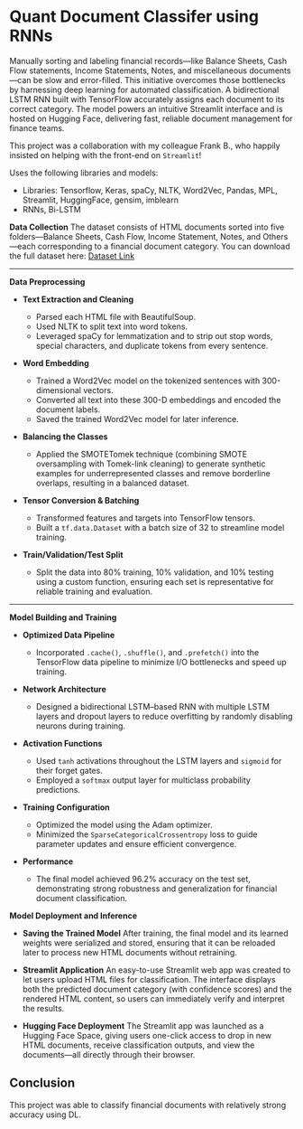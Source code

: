 # Quant Document Classifer using RNNs

Manually sorting and labeling financial records—like Balance Sheets, Cash Flow statements, Income Statements, Notes, and miscellaneous documents—can be slow and error-filled. This initiative overcomes those bottlenecks by harnessing deep learning for automated classification. A bidirectional LSTM RNN built with TensorFlow accurately assigns each document to its correct category. The model powers an intuitive Streamlit interface and is hosted on Hugging Face, delivering fast, reliable document management for finance teams.

This project was a collaboration with my colleague Frank B., who happily insisted on helping with the front-end on `Streamlit`!

Uses the following libraries and models:
- Libraries: Tensorflow, Keras, spaCy, NLTK, Word2Vec, Pandas, MPL, Streamlit, HuggingFace, gensim, imblearn
- RNNs, Bi-LSTM

**Data Collection**
The dataset consists of HTML documents sorted into five folders—Balance Sheets, Cash Flow, Income Statement, Notes, and Others—each corresponding to a financial document category. You can download the full dataset here:
 [Dataset Link](https://drive.google.com/file/d/1yj_ucy-VuX7fjKAQsR23ViTc-odb-eD-/view)

---

**Data Preprocessing**

* **Text Extraction and Cleaning**

  * Parsed each HTML file with BeautifulSoup.
  * Used NLTK to split text into word tokens.
  * Leveraged spaCy for lemmatization and to strip out stop words, special characters, and duplicate tokens from every sentence.

* **Word Embedding**

  * Trained a Word2Vec model on the tokenized sentences with 300-dimensional vectors.
  * Converted all text into these 300-D embeddings and encoded the document labels.
  * Saved the trained Word2Vec model for later inference.

* **Balancing the Classes**

  * Applied the SMOTETomek technique (combining SMOTE oversampling with Tomek-link cleaning) to generate synthetic examples for underrepresented classes and remove borderline overlaps, resulting in a balanced dataset.

* **Tensor Conversion & Batching**

  * Transformed features and targets into TensorFlow tensors.
  * Built a `tf.data.Dataset` with a batch size of 32 to streamline model training.

* **Train/Validation/Test Split**

  * Split the data into 80% training, 10% validation, and 10% testing using a custom function, ensuring each set is representative for reliable training and evaluation.

---

**Model Building and Training**

* **Optimized Data Pipeline**

  * Incorporated `.cache()`, `.shuffle()`, and `.prefetch()` into the TensorFlow data pipeline to minimize I/O bottlenecks and speed up training.

* **Network Architecture**

  * Designed a bidirectional LSTM–based RNN with multiple LSTM layers and dropout layers to reduce overfitting by randomly disabling neurons during training.

* **Activation Functions**

  * Used `tanh` activations throughout the LSTM layers and `sigmoid` for their forget gates.
  * Employed a `softmax` output layer for multiclass probability predictions.

* **Training Configuration**

  * Optimized the model using the Adam optimizer.
  * Minimized the `SparseCategoricalCrossentropy` loss to guide parameter updates and ensure efficient convergence.

* **Performance**

  * The final model achieved 96.2% accuracy on the test set, demonstrating strong robustness and generalization for financial document classification.
 
**Model Deployment and Inference**

* **Saving the Trained Model**
  After training, the final model and its learned weights were serialized and stored, ensuring that it can be reloaded later to process new HTML documents without retraining.

* **Streamlit Application**
  An easy-to-use Streamlit web app was created to let users upload HTML files for classification. The interface displays both the predicted document category (with confidence scores) and the rendered HTML content, so users can immediately verify and interpret the results.

* **Hugging Face Deployment**
  The Streamlit app was launched as a Hugging Face Space, giving users one-click access to drop in new HTML documents, receive classification outputs, and view the documents—all directly through their browser.

## Conclusion
This project was able to classify financial documents with relatively strong accuracy using DL. 
